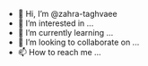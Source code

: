 - 👋 Hi, I’m @zahra-taghvaee
- 👀 I’m interested in ...
- 🌱 I’m currently learning ...
- 💞️ I’m looking to collaborate on ...
- 📫 How to reach me ...

<!---
zahra-taghvaee/zahra-taghvaee is a ✨ special ✨ repository because its `README.md` (this file) appears on your GitHub profile.
You can click the Preview link to take a look at your changes.
--->
